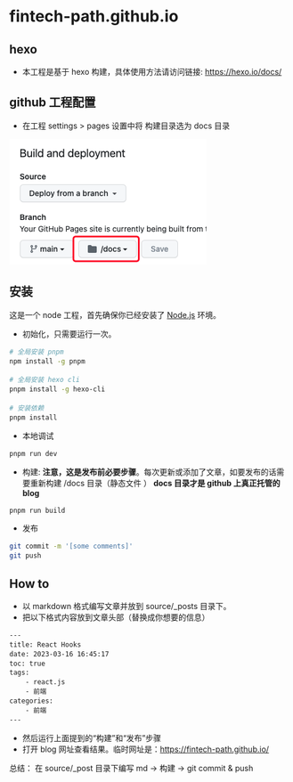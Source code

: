 # fintech-path.github.io

## hexo

- 本工程是基于 hexo 构建，具体使用方法请访问链接: <https://hexo.io/docs/>

## github 工程配置

- 在工程 settings > pages 设置中将 构建目录选为 docs 目录
  
![](./images/pages-settings.png)

## 安装

这是一个 node 工程，首先确保你已经安装了 [Node.js](https://nodejs.org/) 环境。

- 初始化，只需要运行一次。

```bash
# 全局安装 pnpm
npm install -g pnpm

# 全局安装 hexo cli
pnpm install -g hexo-cli

# 安装依赖
pnpm install
```

- 本地调试
  
```bash
pnpm run dev
```

- 构建: **注意，这是发布前必要步骤**。每次更新或添加了文章，如要发布的话需要重新构建 /docs 目录（静态文件 ） **docs 目录才是 github 上真正托管的 blog**
  
```bash
pnpm run build
```

- 发布

```bash
git commit -m '[some comments]'
git push
```

## How to

- 以 markdown 格式编写文章并放到 source/_posts 目录下。
- 把以下格式内容放到文章头部（替换成你想要的信息）

```bash
---
title: React Hooks
date: 2023-03-16 16:45:17
toc: true
tags: 
    - react.js
    - 前端
categories:
    - 前端
---
```

- 然后运行上面提到的“构建”和“发布”步骤
- 打开 blog 网址查看结果。临时网址是：<https://fintech-path.github.io/>

总结： 在 source/_post 目录下编写 md -> 构建 -> git commit & push
